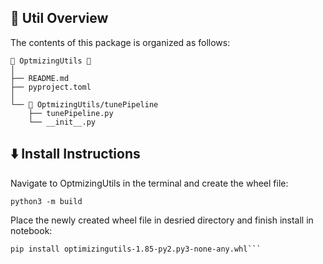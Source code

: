<!-- STRUCTURE -->
<h2 id="Util-Structure"> 🌵 Util Overview</h2>

The contents of this package is organized as follows:

    📂 OptmizingUtils 📍
    │
    ├── README.md
    ├── pyproject.toml
    │   
    └── 📂 OptmizingUtils/tunePipeline
        ├── tunePipeline.py 
        └── __init__.py 

<h2 id="Install-Instructions"> ⬇️ Install Instructions</h2>

Navigate to OptmizingUtils in the terminal and create the wheel file:

```console
python3 -m build
```

Place the newly created wheel file in desried directory and finish install in notebook:

```console
pip install optimizingutils-1.85-py2.py3-none-any.whl```
